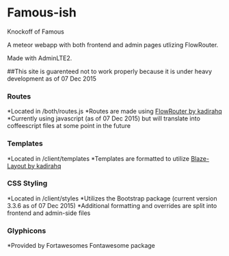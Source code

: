# Famous-ish
Knockoff of Famous
 
A meteor webapp with both frontend and admin pages utlizing FlowRouter. 

Made with AdminLTE2. 

##This site is guarenteed not to work properly because it is under heavy development as of 07 Dec 2015


### Routes
*Located in /both/routes.js
*Routes are made using [FlowRouter by kadirahq](https://github.com/kadirahq/flow-router)
*Currently using javascript (as of 07 Dec 2015) but will translate into coffeescript files at some point in the future


### Templates
*Located in /client/templates
*Templates are formatted to utilize [Blaze-Layout by kadirahq](https://github.com/kadirahq/blaze-layout) 


### CSS Styling
*Located in /client/styles
*Utilizes the Bootstrap package (current version 3.3.6 as of 07 Dec 2015) 
*Additional formatting and overrides are split into frontend and admin-side files


### Glyphicons
*Provided by Fortawesomes Fontawesome package
